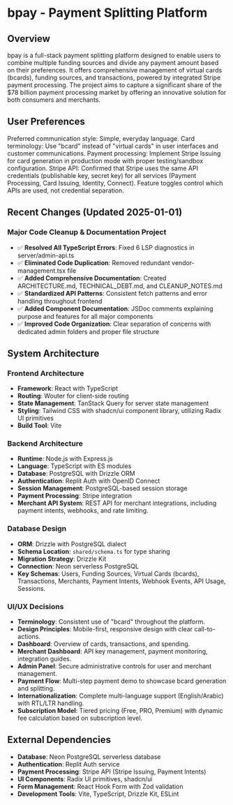 # bpay - Payment Splitting Platform

## Overview
bpay is a full-stack payment splitting platform designed to enable users to combine multiple funding sources and divide any payment amount based on their preferences. It offers comprehensive management of virtual cards (bcards), funding sources, and transactions, powered by integrated Stripe payment processing. The project aims to capture a significant share of the $78 billion payment processing market by offering an innovative solution for both consumers and merchants.

## User Preferences
Preferred communication style: Simple, everyday language.
Card terminology: Use "bcard" instead of "virtual cards" in user interfaces and customer communications.
Payment processing: Implement Stripe Issuing for card generation in production mode with proper testing/sandbox configuration.
Stripe API: Confirmed that Stripe uses the same API credentials (publishable key, secret key) for all services (Payment Processing, Card Issuing, Identity, Connect). Feature toggles control which APIs are used, not credential separation.

## Recent Changes (Updated 2025-01-01)
### Major Code Cleanup & Documentation Project
- ✅ **Resolved All TypeScript Errors**: Fixed 6 LSP diagnostics in server/admin-api.ts
- ✅ **Eliminated Code Duplication**: Removed redundant vendor-management.tsx file
- ✅ **Added Comprehensive Documentation**: Created ARCHITECTURE.md, TECHNICAL_DEBT.md, and CLEANUP_NOTES.md
- ✅ **Standardized API Patterns**: Consistent fetch patterns and error handling throughout frontend
- ✅ **Added Component Documentation**: JSDoc comments explaining purpose and features for all major components
- ✅ **Improved Code Organization**: Clear separation of concerns with dedicated admin folders and proper file structure

## System Architecture
### Frontend Architecture
- **Framework**: React with TypeScript
- **Routing**: Wouter for client-side routing
- **State Management**: TanStack Query for server state management
- **Styling**: Tailwind CSS with shadcn/ui component library, utilizing Radix UI primitives
- **Build Tool**: Vite

### Backend Architecture
- **Runtime**: Node.js with Express.js
- **Language**: TypeScript with ES modules
- **Database**: PostgreSQL with Drizzle ORM
- **Authentication**: Replit Auth with OpenID Connect
- **Session Management**: PostgreSQL-based session storage
- **Payment Processing**: Stripe integration
- **Merchant API System**: REST API for merchant integrations, including payment intents, webhooks, and rate limiting.

### Database Design
- **ORM**: Drizzle with PostgreSQL dialect
- **Schema Location**: `shared/schema.ts` for type sharing
- **Migration Strategy**: Drizzle Kit
- **Connection**: Neon serverless PostgreSQL
- **Key Schemas**: Users, Funding Sources, Virtual Cards (bcards), Transactions, Merchants, Payment Intents, Webhook Events, API Usage, Sessions.

### UI/UX Decisions
- **Terminology**: Consistent use of "bcard" throughout the platform.
- **Design Principles**: Mobile-first, responsive design with clear call-to-actions.
- **Dashboard**: Overview of cards, transactions, and spending.
- **Merchant Dashboard**: API key management, payment monitoring, integration guides.
- **Admin Panel**: Secure administrative controls for user and merchant management.
- **Payment Flow**: Multi-step payment demo to showcase bcard generation and splitting.
- **Internationalization**: Complete multi-language support (English/Arabic) with RTL/LTR handling.
- **Subscription Model**: Tiered pricing (Free, PRO, Premium) with dynamic fee calculation based on subscription level.

## External Dependencies
- **Database**: Neon PostgreSQL serverless database
- **Authentication**: Replit Auth service
- **Payment Processing**: Stripe API (Stripe Issuing, Payment Intents)
- **UI Components**: Radix UI primitives, shadcn/ui
- **Form Management**: React Hook Form with Zod validation
- **Development Tools**: Vite, TypeScript, Drizzle Kit, ESLint
